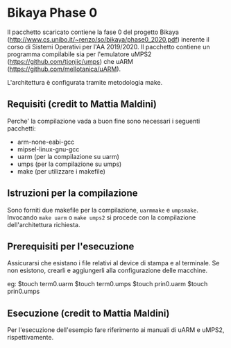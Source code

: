 # Bikaya Phase 0

Il pacchetto scaricato contiene la fase 0 del progetto Bikaya (http://www.cs.unibo.it/~renzo/so/bikaya/phase0_2020.pdf) inerente il corso di Sistemi Operativi per l'AA 2019/2020.
Il pacchetto contiene un programma compilabile sia per l'emulatore uMPS2 (https://github.com/tjonjic/umps) che uARM (https://github.com/mellotanica/uARM). 

L'architettura è configurata tramite metodologia make.

## Requisiti (credit to Mattia Maldini)

Perche' la compilazione vada a buon fine sono necessari i seguenti pacchetti:

- arm-none-eabi-gcc
- mipsel-linux-gnu-gcc
- uarm (per la compilazione su uarm)
- umps (per la compilazione su umps)
- make (per utilizzare i makefile)

## Istruzioni per la compilazione

Sono forniti due makefile per la compilazione, `uarmmake` e `umpsmake`. Invocando `make uarm` o `make umps2` si procede con la compilazione dell'architettura richiesta.

## Prerequisiti per l'esecuzione

Assicurarsi che esistano i file relativi al device di stampa e al terminale.
Se non esistono, crearli e aggiungerli alla configurazione delle macchine.

eg: 
    $touch term0.uarm
    $touch term0.umps
    $touch prin0.uarm
    $touch prin0.umps 

## Esecuzione (credit to Mattia Maldini)

Per l'esecuzione dell'esempio fare riferimento ai manuali di uARM e uMPS2, rispettivamente.
